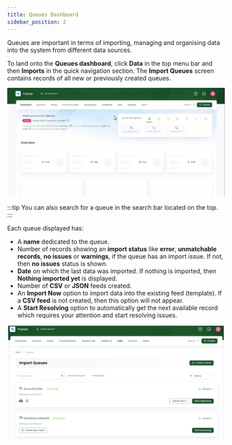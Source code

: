 ```yaml
---
title: Queues Dashboard
sidebar_position: 2
---
```


Queues are important in terms of importing, managing and organising data into the system from different data sources.  
 
To land onto the **Queues dashboard**, click **Data** in the top menu bar and then **Imports** in the quick navigation section. The **Import Queues** screen contains records of all new or previously created queues.

![Land onto queues dashboard gif](./land-onto-queues-dashboard.gif)

:::tip
You can also search for a queue in the search bar located on the top.
:::

Each queue displayed has:

- A **name** dedicated to the queue.
- Number of records showing an **import status** like **error**, **unmatchable records**, **no issues** or **warnings**, if the queue has an import issue. If not, then **no issues** status is shown.
- **Date** on which the last data was imported. If nothing is imported, then **Nothing imported yet** is displayed.
- Number of **CSV** or **JSON** feeds created. 
- An **Import Now** option to import data into the existing feed (template). If a **CSV feed** is not created, then this option will not appear.
- A **Start Resolving** option to automatically get the next available record which requires your attention and start resolving issues.

![Queue records](./queues-record.png)